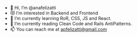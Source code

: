 - 💬 Hi, I’m @anafelizatti
- 😻 I’m interested in Backend and Frontend
- 🧠 I’m currently learning RoR, CSS, JS and React.
- 📕 I’m currently reading Clean Code and Rails AntiPatterns.
- 📫 You can reach me at apfelizatti@gmail.com

<!---
anafelizatti/anafelizatti is a ✨ special ✨ repository because its `README.md` (this file) appears on your GitHub profile.
You can click the Preview link to take a look at your changes.
--->
